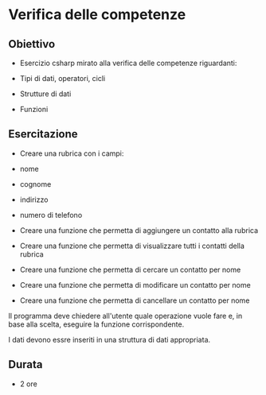 # Verifica delle competenze

## Obiettivo

- Esercizio csharp mirato alla verifica delle competenze riguardanti:

- Tipi di dati, operatori, cicli
- Strutture di dati
- Funzioni

## Esercitazione

- Creare una rubrica con i campi:

- nome
- cognome
- indirizzo
- numero di telefono

- Creare una funzione che permetta di aggiungere un contatto alla rubrica
- Creare una funzione che permetta di visualizzare tutti i contatti della rubrica
- Creare una funzione che permetta di cercare un contatto per nome
- Creare una funzione che permetta di modificare un contatto per nome
- Creare una funzione che permetta di cancellare un contatto per nome

Il programma deve chiedere all'utente quale operazione vuole fare e, in base alla scelta, eseguire la funzione corrispondente.

I dati devono essre inseriti in una struttura di dati appropriata.

## Durata

- 2 ore